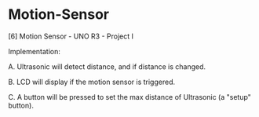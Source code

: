 # Motion-Sensor
[6] Motion Sensor - UNO R3 - Project I

Implementation: 

A. Ultrasonic will detect distance, and if distance is changed.

B. LCD will display if the motion sensor is triggered.

C. A button will be pressed to set the max distance of Ultrasonic (a "setup" button).
